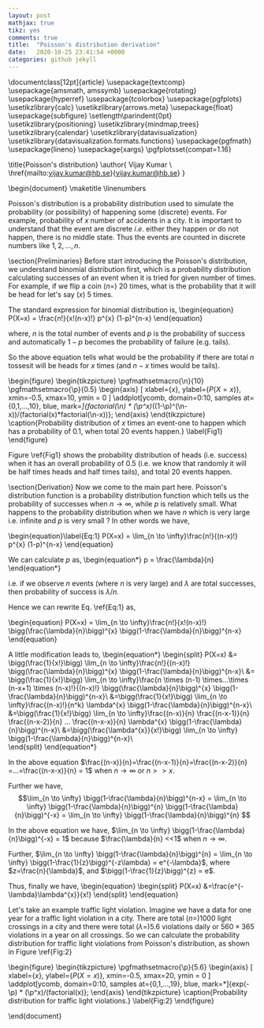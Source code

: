 ```yaml
---
layout: post
mathjax: true
tikz: yes
comments: true
title:  "Poisson's distribution derivation"
date:   2020-10-25 23:41:54 +0000
categories: github jekyll
---
```


\documentclass[12pt]{article}
\usepackage{textcomp}
\usepackage{amsmath, amssymb}
\usepackage{rotating} 
\usepackage{hyperref}
\usepackage{tcolorbox}
\usepackage{pgfplots}
\usetikzlibrary{calc}
\usetikzlibrary{arrows.meta}
\usepackage{float}
\usepackage{subfigure}
\setlength\parindent{0pt}
\usetikzlibrary{positioning}
\usetikzlibrary{mindmap,trees}
\usetikzlibrary{calendar}
\usetikzlibrary{datavisualization}
\usetikzlibrary{datavisualization.formats.functions}
\usepackage{pgfmath}
\usepackage{lineno}
\usepackage{xargs}
\pgfplotsset{compat=1.16}




\title{Poisson's distribution}
\author{
Vijay Kumar \\
\href{mailto:vijay.kumar@hb.se}{vijay.kumar@hb.se}
}


\begin{document}
	\maketitle
	\linenumbers
	
	
Poisson's distribution is a probability distribution used to simulate the probability (or possibility) of happening some (discrete) events. For example, probability of $x$ number of accidents in a city. It is important to understand that the event are discrete $i.e.$ either they happen or do not happen, there is no middle state. Thus the events are counted in discrete numbers like $1, 2,..., n$. 


\section{Preliminaries}
Before start introducing the Poisson's distribution, we understand binomial distribution first, which is a probability distribution calculating successes of an event when it is tried for given number of times. For example, if we flip a coin ($n=$) 20 times, what is the probability that it will be head for let's say ($x$) 5 times. 

The standard expression for binomial distribution is, 
\begin{equation}
	P(X=x) = \frac{n!}{x!(n-x)!} p^{x} (1-p)^{n-x}
\end{equation}

where, $n$ is the total number of events and $p$ is the probability of success and automatically $1-p$ becomes the probability of failure (e.g. tails). 

So the above equation tells what would be the probability if there are total $n$ tossesit will be heads for $x$ times (and $n-x$ times would be tails).  


\begin{figure}
	\begin{tikzpicture}
		\pgfmathsetmacro{\n}{10}
		\pgfmathsetmacro{\p}{0.5}
		\begin{axis}
			[
			xlabel={$x$},
			ylabel={$P(X=x)$},
			xmin=-0.5, xmax=10,
			ymin = 0
			]
			\addplot[ycomb, domain=0:10, samples at={0,1,...,10}, blue, mark=*]{factorial(\n) * (\p^x)*((1-\p)^(\n-x))/(factorial(x)*factorial(\n-x))};
		\end{axis}
	\end{tikzpicture}
\caption{Probability distribution of $x$ times an event-one to happen which has a probability of $0.1$, when total $20$ events happen.}
\label{Fig1}
\end{figure}

Figure \ref{Fig1} shows the probability distribution of heads (i.e. success) when it has an overall probability of $0.5$ (i.e. we know that randomly it will be half times heads and half times tails), and total $20$ events happen.


\section{Derivation}
Now we come to the main part here. Poisson's distribution function is a probability distribution function which tells us the probability of successes when $n \rightarrow \infty$, while $p$ is relatively small.
What happens to the probability distribution when we have $n$ which is very large i.e. infinite and $p$ is very small ?
In other words we have,

\begin{equation}\label{Eq:1}
	P(X=x) = \lim_{n \to \infty}\frac{n!}{(n-x)!} p^{x} (1-p)^{n-x}
\end{equation}

We can calculate $p$ as,
\begin{equation*}
	p = \frac{\lambda}{n}
\end{equation*}

i.e. if we observe $n$ events (where $n$ is very large) and $\lambda$ are total successes, then probability of success is $\lambda/n$.

Hence we can rewrite Eq. \ref{Eq:1} as, 

\begin{equation}
	P(X=x) = \lim_{n \to \infty}\frac{n!}{x!(n-x)!} \bigg(\frac{\lambda}{n}\bigg)^{x} \bigg(1-\frac{\lambda}{n}\bigg)^{n-x}
\end{equation}

A little modification leads to,
\begin{equation*}
	\begin{split}
		P(X=x) &= \bigg(\frac{1}{x!}\bigg) \lim_{n \to \infty}\frac{n!}{(n-x)!} \bigg(\frac{\lambda}{n}\bigg)^{x} \bigg(1-\frac{\lambda}{n}\bigg)^{n-x}\\
		&= \bigg(\frac{1}{x!}\bigg) \lim_{n \to \infty}\frac{n \times (n-1) \times...\times (n-x+1) \times (n-x)!}{(n-x)!} \bigg(\frac{\lambda}{n}\bigg)^{x} \bigg(1-\frac{\lambda}{n}\bigg)^{n-x}\\
		&=\bigg(\frac{1}{x!}\bigg) \lim_{n \to \infty}\frac{(n-x)!}{n^k} \lambda^{x} \bigg(1-\frac{\lambda}{n}\bigg)^{n-x}\\	
		&=\bigg(\frac{1}{x!}\bigg) \lim_{n \to \infty}\frac{(n-x)}{n} \frac{(n-x-1)}{n} \frac{(n-x-2)}{n} ... \frac{(n-x-x)}{n} \lambda^{x} \bigg(1-\frac{\lambda}{n}\bigg)^{n-x}\\	
		&=\bigg(\frac{\lambda^{x}}{x!}\bigg) \lim_{n \to \infty} \bigg(1-\frac{\lambda}{n}\bigg)^{n-x}\\	
	\end{split}
\end{equation*}

In the above equation $\frac{(n-x)}{n}=\frac{(n-x-1)}{n}=\frac{(n-x-2)}{n} =...=\frac{(n-x-x)}{n} = 1$ when $n \rightarrow \infty$ or $n>>x$.

Further we have, 
$$\lim_{n \to \infty} \bigg(1-\frac{\lambda}{n}\bigg)^{n-x} = \lim_{n \to \infty} \bigg(1-\frac{\lambda}{n}\bigg)^{n} \bigg(1-\frac{\lambda}{n}\bigg)^{-x} = \lim_{n \to \infty} \bigg(1-\frac{\lambda}{n}\bigg)^{n} $$

In the above equation we have, $\lim_{n \to \infty}  \bigg(1-\frac{\lambda}{n}\bigg)^{-x} = 1$ because $\frac{\lambda}{n} <<1$ when $n \rightarrow \infty$. 

Further, $\lim_{n \to \infty} \bigg(1-\frac{\lambda}{n}\bigg)^{n} = \lim_{n \to \infty} \bigg(1-\frac{1}{z}\bigg)^{-z\lambda} = e^{-\lambda}$, where $z=\frac{n}{\lambda}$, and $\bigg(1-\frac{1}{z}\bigg)^{z} = e$.

Thus, finally we have, 
\begin{equation}
	\begin{split}
		P(X=x) &=\frac{e^{-\lambda}\lambda^{x}}{x!}
	\end{split}
\end{equation}


Let's take an example traffic light violation. Imagine we have a data for one year for a traffic light violation in a city. There are total $(n=) 1000$ light crossings in a city and there were total $(\lambda=)5.6$ violations daily or $560 \times 365$ violations in a year on all crossings. So we can calculate the probability distribution for traffic light violations from Poisson's distribution, as shown in Figure \ref{Fig:2}


\begin{figure}
	\begin{tikzpicture}
		\pgfmathsetmacro{\p}{5.6}
		\begin{axis}
			[
			xlabel={$x$},
			ylabel={$P(X=x)$},
			xmin=-0.5, xmax=20,
			ymin = 0
			]
			\addplot[ycomb, domain=0:10, samples at={0,1,...,19}, blue, mark=*]{exp(-\p) * (\p^x)/(factorial(x)};
		\end{axis}
	\end{tikzpicture}
	\caption{Probability distribution for traffic light violations.}
	\label{Fig:2}
\end{figure}

\end{document}
